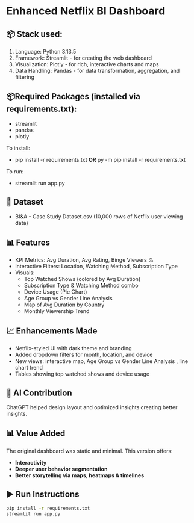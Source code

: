 
# Enhanced Netflix BI Dashboard

## 📦 Stack used:
1. Language: Python 3.13.5
2. Framework: Streamlit - for creating the web dashboard
3. Visualization: Plotly - for rich, interactive charts and maps
4. Data Handling: Pandas - for data transformation, aggregation, and filtering

## 📦Required Packages (installed via requirements.txt):
- streamlit
- pandas
- plotly

To install:
- pip install -r requirements.txt **OR** py -m pip install -r requirements.txt

To run:
- streamlit run app.py

## 📂 Dataset
- BI&A - Case Study Dataset.csv (10,000 rows of Netflix user viewing data)

## 📊 Features
- KPI Metrics: Avg Duration, Avg Rating, Binge Viewers %
- Interactive Filters: Location, Watching Method, Subscription Type
- Visuals:
  - Top Watched Shows (colored by Avg Duration)
  - Subscription Type & Watching Method combo
  - Device Usage (Pie Chart)
  - Age Group vs Gender Line Analysis
  - Map of Avg Duration by Country
  - Monthly Viewership Trend

## 📈 Enhancements Made
- Netflix-styled UI with dark theme and branding
- Added dropdown filters for month, location, and device
- New views: interactive map, Age Group vs Gender Line Analysis , line chart trend
- Tables showing top watched shows and device usage

## 🤖 AI Contribution
ChatGPT helped design layout and optimized insights creating better insights.

## 📊 Value Added
The original dashboard was static and minimal. This version offers:
- **Interactivity**
- **Deeper user behavior segmentation**
- **Better storytelling via maps, heatmaps & timelines**

## ▶️ Run Instructions
```bash
pip install -r requirements.txt
streamlit run app.py
```

